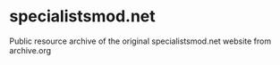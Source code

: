 # specialistsmod.net
Public resource archive of the original specialistsmod.net website from archive.org
